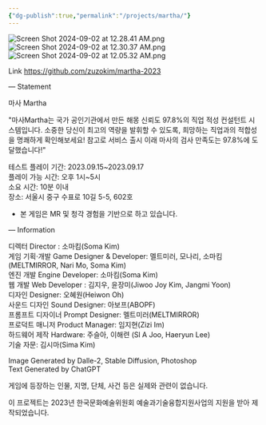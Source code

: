 ```yaml
---
{"dg-publish":true,"permalink":"/projects/martha/"}
---
```



![Screen Shot 2024-09-02 at 12.28.41 AM.png](/img/user/Screen%20Shot%202024-09-02%20at%2012.28.41%20AM.png)
![Screen Shot 2024-09-02 at 12.30.37 AM.png](/img/user/Screen%20Shot%202024-09-02%20at%2012.30.37%20AM.png)
![Screen Shot 2024-09-02 at 12.05.32 AM.png](/img/user/Screen%20Shot%202024-09-02%20at%2012.05.32%20AM.png)



Link
https://github.com/zuzokim/martha-2023

—
Statement

마사 Martha  

"마사Martha는 국가 공인기관에서 만든 해몽 신뢰도 97.8%의 직업 적성 컨설턴트 시스템입니다. 소중한 당신이 최고의 역량을 발휘할 수 있도록, 희망하는 직업과의 적합성을 명쾌하게 확인해보세요! 참고로 서비스 출시 이래 마사의 검사 만족도는 97.8%에 도달했습니다!" 

테스트 플레이 기간: 2023.09.15~2023.09.17  
플레이 가능 시간: 오후 1시~5시  
소요 시간: 10분 이내  
장소: 서울시 중구 수표로 10길 5-5, 602호
* 본 게임은 MR 및 청각 경험을 기반으로 하고 있습니다. 

—
Information

디렉터 Director : 소마킴(Soma Kim)  
게임 기획·개발 Game Designer & Developer: 멜트미러, 모나리, 소마킴(MELTMIRROR, Nari Mo, Soma Kim)  
엔진 개발 Engine Developer: 소마킴(Soma Kim)  
웹 개발 Web Developer : 김지우, 윤장미(Jiwoo Joy Kim, Jangmi Yoon)  
디자인 Designer: 오혜원(Heiwon Oh)  
사운드 디자인 Sound Designer: 아보프(ABOPF)  
프롬프트 디자이너 Prompt Designer: 멜트미러(MELTMIRROR)  
프로덕트 매니저 Product Manager: 임지현(Zizi Im)  
하드웨어 제작 Hardware: 주슬아, 이해련 (Sl A Joo, Haeryun Lee)  
기술 자문: 김시마(Sima Kim) 

Image Generated by Dalle-2, Stable Diffusion, Photoshop  
Text Generated by ChatGPT  
  
게임에 등장하는 인물, 지명, 단체, 사건 등은 실제와 관련이 없습니다.    

이 프로젝트는 2023년 한국문화예술위원회 예술과기술융합지원사업의 지원을 받아 제작되었습니다.


